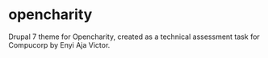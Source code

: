 # opencharity
Drupal 7 theme for Opencharity, created as a technical assessment task for Compucorp by Enyi Aja Victor.

